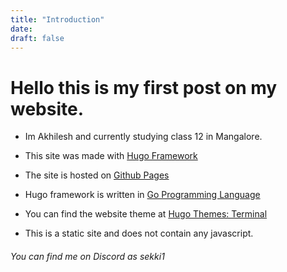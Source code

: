 ```yaml
---
title: "Introduction"
date: 
draft: false
---
```

# Hello this is my first post on my website.

* Im Akhilesh and currently studying class 12 in Mangalore.

* This site was made with [Hugo Framework](https://gohugo.io/)
* The site is hosted on [Github Pages](https://pages.github.com/)
* Hugo framework is written in [Go Programming Language](https://go.dev/)
* You can find the website theme at [Hugo Themes: Terminal](https://themes.gohugo.io/themes/hugo-theme-terminal/)
* This is a static site and does not contain any javascript.
###### You can find me on Discord as sekki1